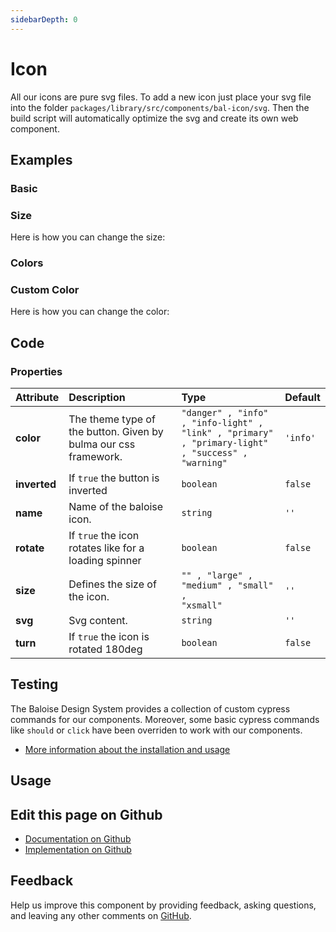 ```yaml
---
sidebarDepth: 0
---
```


# Icon


<!-- START: human documentation top -->

All our icons are pure svg files. To add a new icon just place your svg file into the folder `packages/library/src/components/bal-icon/svg`.
Then the build script will automatically optimize the svg and create its own web component.

<!-- END: human documentation top -->

<ClientOnly><docs-component-tabs></docs-component-tabs></ClientOnly>


## Examples

### Basic

<ClientOnly><docs-demo-bal-icon-57></docs-demo-bal-icon-57></ClientOnly>


### Size

Here is how you can change the size:

<ClientOnly><docs-demo-bal-icon-58></docs-demo-bal-icon-58></ClientOnly>


### Colors

<ClientOnly><docs-demo-bal-icon-59></docs-demo-bal-icon-59></ClientOnly>


### Custom Color

Here is how you can change the color:

<ClientOnly><docs-demo-bal-icon-60></docs-demo-bal-icon-60></ClientOnly>



## Code



### Properties


| Attribute    | Description                                                     | Type                                                                                                         | Default             |
| :----------- | :-------------------------------------------------------------- | :----------------------------------------------------------------------------------------------------------- | :------------------ |
| **color**    | The theme type of the button. Given by bulma our css framework. | <code>"danger" , "info" , "info-light" , "link" , "primary" , "primary-light" , "success" , "warning"</code> | <code>'info'</code> |
| **inverted** | If `true` the button is inverted                                | <code>boolean</code>                                                                                         | <code>false</code>  |
| **name**     | Name of the baloise icon.                                       | <code>string</code>                                                                                          | <code>''</code>     |
| **rotate**   | If `true` the icon rotates like for a loading spinner           | <code>boolean</code>                                                                                         | <code>false</code>  |
| **size**     | Defines the size of the icon.                                   | <code>"" , "large" , "medium" , "small" , "xsmall"</code>                                                    | <code>''</code>     |
| **svg**      | Svg content.                                                    | <code>string</code>                                                                                          | <code>''</code>     |
| **turn**     | If `true` the icon is rotated 180deg                            | <code>boolean</code>                                                                                         | <code>false</code>  |

## Testing

The Baloise Design System provides a collection of custom cypress commands for our components. Moreover, some basic cypress commands like `should` or `click` have been overriden to work with our components.

- [More information about the installation and usage](/components/tooling/testing.html)

## Usage

<!-- START: human documentation usage -->

<!-- END: human documentation usage -->



## Edit this page on Github

* [Documentation on Github](https://github.com/baloise/design-system/blob/master/docs/src/components/components/bal-icon.md)
* [Implementation on Github](https://github.com/baloise/design-system/blob/master/packages/components/src/components/bal-icon)

## Feedback

Help us improve this component by providing feedback, asking questions, and leaving any other comments on [GitHub](https://github.com/baloise/design-system/issues/new).


